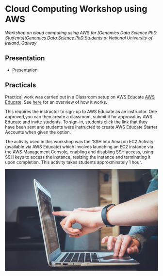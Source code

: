# Cloud Computing Workshop using AWS 

*Workshop on cloud computing using AWS for [Genomics Data Science PhD Students]([Genomics Data Science PhD Students](https://genomicsdatascience.ie/) at National University of Ireland, Galway*

## Presentation
- [Presentation](https://github.com/coughls/Cloud-Computing-Workshop/blob/main/Cloud%20workshop.pdf)

## Practicals
Practical work was carried out in a Classroom setup on AWS Educate [AWS Educate](https://aws.amazon.com/education/awseducate/). See [here](https://s3.amazonaws.com/awseducate-onboarding/Educator+Toolkit/Movies/Student+Onboarding+Process.mp4) for an overview of how it works. 

This requires the instructor to sign-up to AWS Educate as an instructor. One approved,you can then create a classroom, submit it for approval by AWS Educate and invite students.
To sign-in, students click the link that they have been sent and students were instructed to create AWS Educate Starter Accounts when given the option.

The activity used in this workshop was the 'SSH into Amazon EC2 Activity' (available via AWS Educate) which involves launching an EC2 instance via the AWS Management Console, enabling and disabling SSH access, using SSH keys to access the instance, resizing the instance and terminating it upon completion. This activity takes students approxminately 1 hour. 

 ![](https://github.com/coughls/Cloud-Computing-Workshop/blob/main/john-schnobrich-FlPc9_VocJ4-unsplash.jpg)
